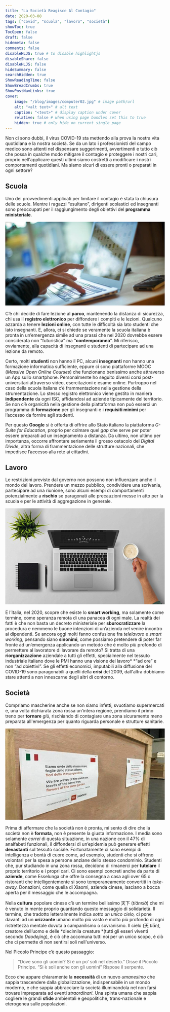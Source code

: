 ```yaml
---
title: "La Società Reagisce Al Contagio"
date: 2020-03-08
tags: ["covid", "scuola", "lavoro", "società"]
showToc: true
TocOpen: false
draft: false
hidemeta: false
comments: false
disableHLJS: true # to disable highlightjs
disableShare: false
disableHLJS: false
hideSummary: false
searchHidden: true
ShowReadingTime: false
ShowBreadCrumbs: true
ShowPostNavLinks: true
cover:
    image: "/blog/images/computer02.jpg" # image path/url
    alt: "<alt text>" # alt text
    caption: "<text>" # display caption under cover
    relative: false # when using page bundles set this to true
    hidden: true # only hide on current single page
---
```

Non ci sono dubbi, il virus COVID-19 sta mettendo alla prova la nostra vita quotidiana e la nostra società. Se da un lato i professionisti del campo medico sono attenti nel dispensare suggerimenti, avvertimenti e tutto ciò che possa in qualche modo mitigare il contagio e proteggere i nostri cari, proprio nell'applicare questi ultimi siamo costretti a modificare i nostri comportamenti quotidiani. Ma siamo sicuri di essere pronti o preparati in ogni settore?

## Scuola

Uno dei provvedimenti applicati per limitare il contagio è stata la chiusura delle scuole. Mentre i ragazzi “esultano”, dirigenti scolastici ed insegnanti sono preoccupati per il raggiungimento degli obiettivi del **programma ministeriale**.

![](/blog/images/computer02.jpg)

C’è chi decide di fare lezione al **parco**, mantenendo la distanza di sicurezza, chi usa il **registro elettronico** per diffondere i compiti e le lezioni. Qualcuno azzarda a tenere **lezioni online**, con tutte le difficoltà sia lato studenti che lato insegnanti. E, allora, ci si chiede se veramente la scuola italiana è pronta in un’emergenza simile ad una prassi che nel 2020 dovrebbe essere considerata non “futuristica” ma “**contemporanea**”. Mi riferisco, ovviamente, alla capacità di insegnanti e studenti di partecipare ad una lezione da remoto.

Certo, molti **studenti** non hanno il PC, alcuni **insegnanti** non hanno una formazione informatica sufficiente, eppure ci sono piattaforme MOOC (*Massive Open Online Courses*) che funzionano benissimo anche attraverso un App sullo smartphone. Personalmente ho seguito diversi corsi post-universitari attraverso video, esercitazioni e esame online. Purtroppo nel caso della scuola italiana c’è frammentazione nella gestione della strumentazione. Lo stesso registro elettronico viene gestito in maniera **indipendente** da ogni ISC, affidandosi ad aziende tipicamente del territorio. Se non c’è organicità nella gestione della piattaforma non può esserci un programma di **formazione** per gli insegnanti e i **requisiti minimi** per l’accesso da fornire agli studenti.

Per questo **Google** si è offerta di offrire allo Stato italiano la piattaforma *G-Suite for Education*, proprio per colmare quel *gap* che serve per poter essere preparati ad un insegnamento a distanza. Da ultimo, non ultimo per importanza, occorre affrontare seriamente il grosso ostacolo del *Digital Divide*, altra forma di frammentazione delle strutture nazionali, che impedisce l’accesso alla rete ai cittadini.

## Lavoro

Le restrizioni previste dal governo non possono non influenzare anche il mondo del lavoro. Prendere un mezzo pubblico, condividere una scrivania, partecipare ad una riunione, sono alcuni esempi di comportamenti potenzialmente a **rischio** se paragonati alle precauzioni messe in atto per la scuola e per le attività di aggregazione in generale.

![](/blog/images/computer03.jpg)

E l’Italia, nel 2020, scopre che esiste lo **smart working**, ma solamente come termine, come speranza remota di una panacea di ogni male. La realtà dei fatti è che non basta un decreto ministeriale per **sburocratizzare** la procedura e nemmeno le buone intenzioni di un’azienda nel venire incontro ai dipendenti. Se ancora oggi molti fanno confusione fra *telelavoro* e *smart working,* pensando siano **sinonimi**, come possiamo pretendere di poter far fronte ad un’emergenza applicando un metodo che è molto più profondo di permettere al lavoratore di lavorare da remoto? Si tratta di una **riorganizzazione** aziendale a tutti gli effetti, specialmente nel tessuto industriale italiano dove le PMI hanno una visione del lavoro* *“ad ore” e non “ad obiettivi”. Se gli effetti economici, imputabili alla diffusione del COVID-19 sono paragonabili a quelli della **crisi** del 2009, dall'altra dobbiamo stare attenti a non innescarne degli altri di contorno.

## Società

Compriamo mascherine anche se non siamo infetti, svuotiamo supermercati e, una volta dichiarata zona rossa un’intera regione, prendiamo il primo treno per **tornare** *giù*, rischiando di contagiare una zona sicuramente meno preparata all'emergenza per quanto riguarda personale e strutture sanitarie.

![](/blog/images/cina01.jpg)

Prima di affermare che la società non è pronta, mi sento di dire che la società non è **formata**, non è presente la giusta informazione. I media sono solamente *correi* di questa situazione, in una nazione con il 47% di analfabeti funzionali, il diffondersi di un’epidemia può generare effetti **devastanti** sul tessuto sociale. Fortunatamente ci sono esempi di intelligenza e bontà di cuore come, ad esempio, studenti che si offrono volontari per la spesa a persone anziane dello stesso condominio. Studenti che, pur studiando in una zona rossa, decidono di rimanerci per **tutelare** il proprio territorio e i propri cari. Ci sono esempi concreti anche da parte di **aziende**, come Esselunga che offre la consegna a casa agli over 65 o ristoranti che intelligentemente si sono temporaneamente convertiti in *take-away.* Donazioni, come quella di Xiaomi, azienda cinese, lasciano a bocca aperta per il messaggio che le accompagna.

Nella **cultura** popolare cinese c’è un termine bellissimo 天下 (*tiānxià*) che mi è venuto in mente proprio guardando questo messaggio di solidarietà. Il termine, che tradotto letteralmente indica *sotto un unico cielo,* ci pone davanti ad un **orizzonte** umano molto più vasto e molto più profondo di ogni ristrettezza mentale dovuta a campanilismo o sovranismo. Il cielo (天 *tiān),* creatore dell’uomo e delle *diecimila creature *(tutti gli esseri viventi secondo *Daodejing*), è ciò che accomuna tutti noi per un unico scopo, è ciò che ci permette di non sentirsi soli nell'universo.

Nel Piccolo Principe c’è questo passaggio:
> “Dove sono gli uomini? Si è un po’ soli nel deserto.” Disse il Piccolo Principe. “Si è soli anche con gli uomini” Rispose il serpente.

Ecco che appare chiaramente la **necessità** di un nuovo *umanesimo* che sappia trascendere dalla globalizzazione, indispensabile in un mondo moderno, e che sappia abbracciare la società illuminandola nel non farsi trovare impreparata ad eventi *straordinari*. Una spinta umana che sappia cogliere le grandi **sfide** ambientali e geopolitiche, trans-nazionale e eterogenea sulle popolazioni.
